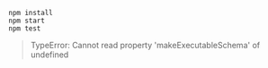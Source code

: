 ```
npm install
npm start
npm test
```

> TypeError: Cannot read property 'makeExecutableSchema' of undefined
